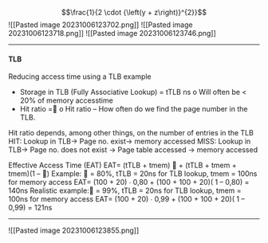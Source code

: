 $$\frac{1}{2 \cdot {\left(y + z\right)}^{2}}$$![[Pasted image 20231006123702.png]]
![[Pasted image 20231006123718.png]]
![[Pasted image 20231006123746.png]]

***
#### TLB
Reducing access time using a TLB example
* Storage in TLB (Fully Associative Lookup) = tTLB ns
	o Will often be < 20% of memory accesstime
* Hit ratio =
	o Hit ratio – How often do we find the page number in the TLB.
 
Hit ratio depends, among other things, on the number of entries in the TLB
HIT: Lookup in TLB→ Page no. exist→ memory accessed
MISS: Lookup in TLB→ Page no. does not exist → Page table accessed → memory accessed

Effective Access Time (EAT)
EAT= (tTLB + tmem)  + (tTLB + tmem + tmem)(1 – )
Example:  = 80%, tTLB = 20ns for TLB lookup, tmem = 100ns for memory
access EAT= (100 + 20) ∙ 0,80 + (100 + 100 + 20)( 1 – 0,80) = 140ns
Realistic example: = 99%, tTLB = 20ns for TLB lookup, tmem = 100ns for memory access EAT= (100 + 20) ∙ 0,99 + (100 + 100 + 20)( 1 – 0,99) = 121ns

***
![[Pasted image 20231006123855.png]]
